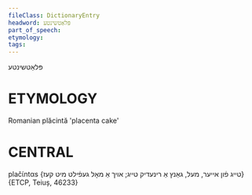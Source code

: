 ```yaml
---
fileClass: DictionaryEntry
headword: פּלאַטשינטע
part_of_speech: 
etymology: 
tags: 
---
```

פּלאַטשינטע

ETYMOLOGY
===========
Romanian plăcintă 'placenta cake'

CENTRAL
========

plačɩ́ntαs {טייג פֿון אייער, מעל, גאַנץ אַ רינעדיק טייג; אויך אַ מאָל געפֿילט מיט קעז} {ETCP, Teiuș, 46233}
